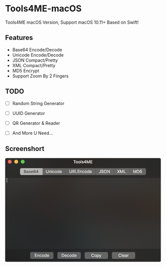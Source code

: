 # Tools4ME-macOS
Tools4ME macOS Version, Support macOS 10.11+ Based on Swift!

## Features

* Base64 Encode/Decode
* Unicode Encode/Decode
* JSON Compact/Pretty
* XML Compact/Pretty
* MD5 Encrypt
* Support Zoom By 2 Fingers

## TODO

* [ ] Random String Generator
* [ ] UUID Generator
* [ ] QR Generator & Reader
* [ ] And More U Need...


## Screenshort

![](Screenshort.png)

